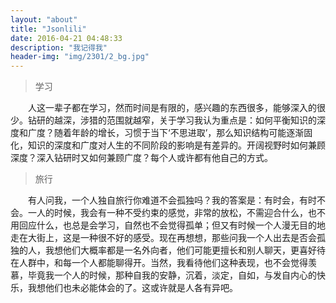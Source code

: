 ```yaml
---
layout: "about"
title: "Jsonlili"
date: 2016-04-21 04:48:33
description: "我记得我"
header-img: "img/2301/2_bg.jpg"
---
```


> 学习

&emsp;&emsp;人这一辈子都在学习，然而时间是有限的，感兴趣的东西很多，能够深入的很少。钻研的越深，涉猎的范围就越窄，关于学习我认为重点是：如何平衡知识的深度和广度？随着年龄的增长，习惯于当下‘不思进取’，那么知识结构可能逐渐固化，知识的深度和广度对人生的不同阶段的影响是有差异的。开阔视野时如何兼顾深度？深入钻研时又如何兼顾广度？每个人或许都有他自己的方式。

> 旅行

&emsp;&emsp;有人问我，一个人独自旅行你难道不会孤独吗？我的答案是：有时会，有时不会。一人的时候，我会有一种不受约束的感觉，非常的放松，不需迎合什么，也不用回应什么，也总是会学习，自然也不会觉得孤单；但又有时候一个人漫无目的地走在大街上，这是一种很不好的感受。现在再想想，那些问我一个人出去是否会孤独的人，我想他们大概率都是一名外向者，他们可能更擅长和别人聊天，更喜好待在人群中，和每一个人都能聊得开。当然，我看待他们这种表现，也不会觉得羡慕，毕竟我一个人的时候，那种自我的安静，沉着，淡定，自如，与发自内心的快乐，我想他们也未必能体会的了。这或许就是人各有异吧。





